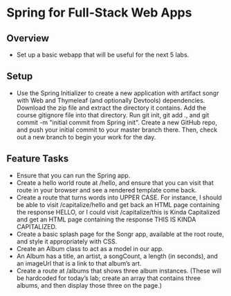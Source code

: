 # Spring for Full-Stack Web Apps


## Overview
* Set up a basic webapp that will be useful for the next 5 labs.

## Setup
* Use the Spring Initializer to create a new application with artifact songr with Web and Thymeleaf (and optionally Devtools) dependencies. Download the zip file and extract the directory it contains. Add the course gitignore file into that directory. Run git init, git add ., and git commit -m "initial commit from Spring init". Create a new GitHub repo, and push your initial commit to your master branch there. Then, check out a new branch to begin your work for the day.

## Feature Tasks
* Ensure that you can run the Spring app.
* Create a hello world route at /hello, and ensure that you can visit that route in your browser and see a rendered template come back.
* Create a route that turns words into UPPER CASE. For instance, I should be able to visit /capitalize/hello and get back an HTML page containing the response HELLO, or I could visit /capitalize/this is Kinda Capitalized and get an HTML page containing the response THIS IS KINDA CAPITALIZED.
* Create a basic splash page for the Songr app, available at the root route, and style it appropriately with CSS.
* Create an Album class to act as a model in our app.
* An Album has a title, an artist, a songCount, a length (in seconds), and an imageUrl that is a link to that album’s art.
* Create a route at /albums that shows three album instances. (These will be hardcoded for today’s lab; create an array that contains three albums, and then display those three on the page.)
